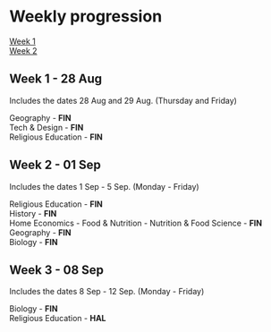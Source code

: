 # Weekly progression

[Week 1](#week1)  
[Week 2](#week2)

## Week 1 - 28 Aug <a name="week1"></a>
Includes the dates 28 Aug and 29 Aug. (Thursday and Friday)

Geography - **FIN**  
Tech & Design - **FIN**  
Religious Education - **FIN**  

## Week 2 - 01 Sep <a name="week2"></a>
Includes the dates 1 Sep - 5 Sep. (Monday - Friday)

Religious Education - **FIN**    
History - **FIN**  
Home Economics - Food & Nutrition - Nutrition & Food Science - **FIN**  
Geography - **FIN**  
Biology - **FIN**  

## Week 3 - 08 Sep <a name="week3"></a>
Includes the dates 8 Sep - 12 Sep. (Monday - Friday)

Biology - **FIN**  
Religious Education - **HAL**
